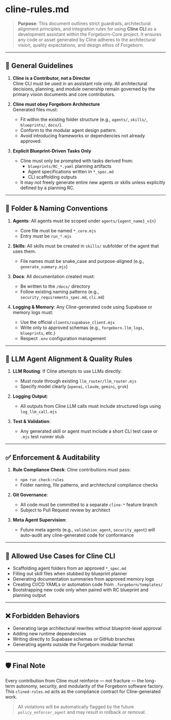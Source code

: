 # cline-rules.md

> **Purpose**: This document outlines strict guardrails, architectural alignment principles, and integration rules for using **Cline CLI** as a development assistant within the Forgeborn-Core project. It ensures any code or asset generated by Cline adheres to the architectural vision, quality expectations, and design ethos of Forgeborn.

---

## 📐 General Guidelines

1. **Cline is a Contributor, not a Director**  
   Cline CLI must be used in an assistant role only. All architectural decisions, planning, and module ownership remain governed by the primary vision documents and core contributors.

2. **Cline must obey Forgeborn Architecture**  
   Generated files must:
   - Fit within the existing folder structure (e.g., `agents/`, `skills/`, `blueprints/`, `docs/`).
   - Conform to the modular agent design pattern.
   - Avoid introducing frameworks or dependencies not already approved.

3. **Explicit Blueprint-Driven Tasks Only**  
   - Cline must only be prompted with tasks derived from:
     - `blueprints/RC_*.yaml` planning artifacts
     - Agent specifications written in `*_spec.md`
     - CLI scaffolding outputs
   - It may not freely generate entire new agents or skills unless explicitly defined by a planning RC.

---

## 📁 Folder & Naming Conventions

1. **Agents**: All agents must be scoped under `agents/{agent_name}_v{n}`  
   - Core file must be named `*_core.mjs`
   - Entry must be `run_*.mjs`

2. **Skills**: All skills must be created in `skills/` subfolder of the agent that uses them.
   - File names must be snake_case and purpose-aligned (e.g., `generate_summary.mjs`)

3. **Docs**: All documentation created must:
   - Be written to the `/docs/` directory
   - Follow existing naming patterns (e.g., `security_requirements_spec.md`, `cli.md`)

4. **Logging & Memory**: Any Cline-generated code using Supabase or memory logs must:
   - Use the official `clients/supabase_client.mjs`
   - Write only to approved schemas (e.g., `forgeborn.llm_logs`, `blueprints`, etc.)
   - Respect `.env` configuration management

---

## 🧠 LLM Agent Alignment & Quality Rules

1. **LLM Routing**: If Cline attempts to use LLMs directly:
   - Must route through existing `llm_router/llm_router.mjs`
   - Specify model clearly (`openai`, `claude`, `gemini`, `grok`)

2. **Logging Output**:
   - All outputs from Cline LLM calls must include structured logs using `log_llm_call.mjs`

3. **Test & Validation**:
   - Any generated skill or agent must include a short CLI test case or `.mjs` test runner stub

---

## ✅ Enforcement & Auditability

1. **Rule Compliance Check**: Cline contributions must pass:
   - `npm run check:rules`
   - Folder naming, file patterns, and architectural compliance checks

2. **Git Governance**:
   - All code must be committed to a separate `cline-*` feature branch
   - Subject to Pull Request review by architect

3. **Meta Agent Supervision**:
   - Future meta agents (e.g., `validation_agent`, `security_agent`) will auto-audit any cline-generated code for conformance

---

## 🧩 Allowed Use Cases for Cline CLI

- Scaffolding agent folders from an approved `*_spec.md`
- Filling out skill files when stubbed by blueprint planner
- Generating documentation summaries from approved memory logs
- Creating CI/CD YAMLs or automation code from `.forgeborn/templates/`
- Bootstrapping new code only when paired with RC blueprint and planning output

---

## ❌ Forbidden Behaviors

- Generating large architectural rewrites without blueprint-level approval
- Adding new runtime dependencies
- Writing directly to Supabase schemas or GitHub branches
- Generating agents outside the Forgeborn modular format

---

## 🛡️ Final Note

Every contribution from Cline must reinforce — not fracture — the long-term autonomy, security, and modularity of the Forgeborn software factory. This `clined-rules.md` acts as the compliance contract for Cline-generated work.

> All violations will be automatically flagged by the future `policy_enforcer_agent` and may result in rollback or removal.
